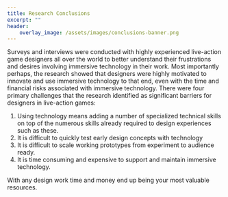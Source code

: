 ```yaml
---
title: Research Conclusions
excerpt: ""
header:
    overlay_image: /assets/images/conclusions-banner.png
---
```


Surveys and interviews were conducted with highly experienced live-action game designers all over the world to better understand their frustrations and desires involving immersive technology in their work. Most importantly perhaps, the research showed that designers were highly motivated to innovate and use immersive technology to that end, even with the time and financial risks associated with immersive technology. There were four primary challenges that the research identified as significant barriers for designers in live-action games:

1. Using technology means adding a number of specialized technical skills on top of the numerous skills already required to design experiences such as these.
2. It is difficult to quickly test early design concepts with technology
3. It is difficult to scale working prototypes from experiment to audience ready.
4. It is time consuming and expensive to support and maintain immersive technology.

With any design work time and money end up being your most valuable resources.